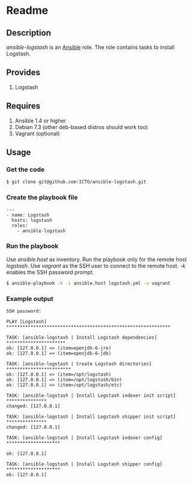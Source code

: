# Readme

## Description

*ansible-logstash* is an [Ansible](http://ansible.cc) role.
The role contains tasks to install Logstash.

## Provides

1. Logstash

## Requires

1. Ansible 1.4 or higher
2. Debian 7.3 (other deb-based distros should work too)
3. Vagrant (optional)

## Usage

### Get the code

```bash
$ git clone git@github.com:ICTO/ansible-logstash.git
```

### Create the playbook file

```
---
- name: Logstash
  hosts: logstash
  roles:
    - ansible-logstash
```

### Run the playbook

Use *ansible.host* as inventory. Run the playbook only for the remote host *logstash*. Use *vagrant* as the SSH user to connect to the remote host. *-k* enables the SSH password prompt.

```bash
$ ansible-playbook -k -i ansible.host logstash.yml -u vagrant
```

### Example output

```
SSH password: 

PLAY [Logstash] ************************************************************* 

TASK: [ansible-logstash | Install Logstash dependencies] ********************** 
ok: [127.0.0.1] => (item=openjdk-6-jre)
ok: [127.0.0.1] => (item=openjdk-6-jdk)

TASK: [ansible-logstash | Create Logstash directories] ************************ 
ok: [127.0.0.1] => (item=/opt/logstash)
ok: [127.0.0.1] => (item=/opt/logstash/bin)
ok: [127.0.0.1] => (item=/opt/logstash/etc)

TASK: [ansible-logstash | Install Logstash indexer init script] *************** 
changed: [127.0.0.1]

TASK: [ansible-logstash | Install Logstash shipper init script] *************** 
changed: [127.0.0.1]

TASK: [ansible-logstash | Install Logstash indexer config] ******************** 

ok: [127.0.0.1]

TASK: [ansible-logstash | Install Logstash shipper config] ******************** 
ok: [127.0.0.1]
```